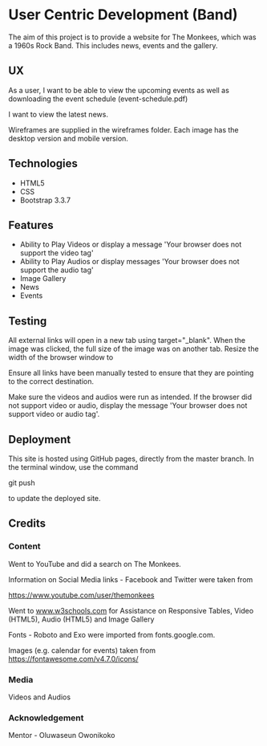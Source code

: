 # User Centric Development (Band)
   
The aim of this project is to provide a website for The Monkees, which was a 1960s Rock Band.
This includes news, events and the gallery.

## UX

As a user, I want to be able to view the upcoming events as well as downloading the event schedule (event-schedule.pdf)

I want to view the latest news.

Wireframes are supplied in the wireframes folder.  Each image has the desktop version and mobile version.

## Technologies

* HTML5
* CSS
* Bootstrap 3.3.7

## Features

* Ability to Play Videos or display a message 'Your browser does not support the video tag'
* Ability to Play Audios or display messages 'Your browser does not support the audio tag'
* Image Gallery
* News
* Events

## Testing

All external links will open in a new tab using target="_blank".
When the image was clicked, the full size of the image was on another tab.
Resize the width of the browser window to 

Ensure all links have been manually tested to ensure that they are pointing to the correct destination.

Make sure the videos and audios were run as intended.  If the browser did not support video or audio, display the message
'Your browser does not support video or audio tag'.

## Deployment

This site is hosted using GitHub pages, directly from the master branch.  In the terminal window, use the command

   git push
   
to update the deployed site.

## Credits

### Content

Went to YouTube and did a search on The Monkees.
   
Information on Social Media links - Facebook and Twitter were taken from 
   
   https://www.youtube.com/user/themonkees
   
Went to www.w3schools.com for Assistance on Responsive Tables, Video (HTML5), Audio (HTML5) and Image Gallery

Fonts - Roboto and Exo were imported from fonts.google.com.
   
Images (e.g. calendar for events) taken from https://fontawesome.com/v4.7.0/icons/
   
### Media

Videos and Audios 

### Acknowledgement

Mentor - Oluwaseun Owonikoko
   